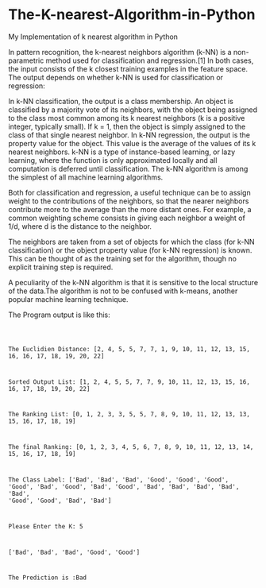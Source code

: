 # The-K-nearest-Algorithm-in-Python
My Implementation of k nearest algorithm in Python 

In pattern recognition, the k-nearest neighbors algorithm (k-NN) is a non-parametric method used for classification and regression.[1] In both cases, the input consists of the k closest training examples in the feature space. The output depends on whether k-NN is used for classification or regression:

In k-NN classification, the output is a class membership. An object is classified by a majority vote of its neighbors, with the object being assigned to the class most common among its k nearest neighbors (k is a positive integer, typically small). If k = 1, then the object is simply assigned to the class of that single nearest neighbor.
In k-NN regression, the output is the property value for the object. This value is the average of the values of its k nearest neighbors.
k-NN is a type of instance-based learning, or lazy learning, where the function is only approximated locally and all computation is deferred until classification. The k-NN algorithm is among the simplest of all machine learning algorithms.

Both for classification and regression, a useful technique can be to assign weight to the contributions of the neighbors, so that the nearer neighbors contribute more to the average than the more distant ones. For example, a common weighting scheme consists in giving each neighbor a weight of 1/d, where d is the distance to the neighbor.

The neighbors are taken from a set of objects for which the class (for k-NN classification) or the object property value (for k-NN regression) is known. This can be thought of as the training set for the algorithm, though no explicit training step is required.

A peculiarity of the k-NN algorithm is that it is sensitive to the local structure of the data.The algorithm is not to be confused with k-means, another popular machine learning technique.

The Program output is like this: 

<code>
  
The Euclidien Distance: [2, 4, 5, 5, 7, 7, 1, 9, 10, 11, 12, 13, 15, 16, 16, 17, 18, 19, 20, 22]
  
Sorted Output List:     [1, 2, 4, 5, 5, 7, 7, 9, 10, 11, 12, 13, 15, 16, 16, 17, 18, 19, 20, 22]

The Ranking List:       [0, 1, 2, 3, 3, 5, 5, 7, 8, 9, 10, 11, 12, 13, 13, 15, 16, 17, 18, 19]

The final Ranking:      [0, 1, 2, 3, 4, 5, 6, 7, 8, 9, 10, 11, 12, 13, 14, 15, 16, 17, 18, 19]

The Class Label: ['Bad', 'Bad', 'Bad', 'Good', 'Good', 'Good', 'Good', 'Bad', 'Good', 'Bad', 'Good', 'Bad', 'Bad', 'Bad', 'Bad', 'Bad', 'Good', 'Good', 'Bad', 'Bad']

Please Enter the K: 5 

['Bad', 'Bad', 'Bad', 'Good', 'Good']

The Prediction is :Bad 

</code>
